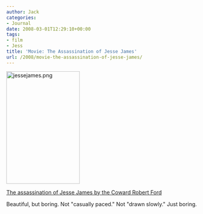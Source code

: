 ```yaml
---
author: Jack
categories:
- Journal
date: 2008-03-01T12:29:10+00:00
tags:
- film
- Jess
title: 'Movie: The Assassination of Jesse James'
url: /2008/movie-the-assassination-of-jesse-james/
---
```


<img src="http://baty.net/files/jessejames.png" alt="jessejames.png" border="0" width="193" height="296" />

[The assassination of Jesse James by the Coward Robert Ford][1]

Beautiful, but boring. Not "casually paced." Not "drawn slowly." Just boring.

 [1]: http://www.rottentomatoes.com/m/10005911-assassination_of_jesse_james_by_the_coward_robert_ford/